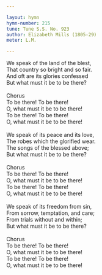 ```yaml
---

layout: hymn
hymn-number: 215
tune: Tune S.S. No. 923
author: Elizabeth Mills (1805-29)
meter: L.M.

---
```

We speak of the land of the blest,<br>That country so bright and so fair.<br>And oft are its glories confessed<br>But what must it be to be there?<br><br>Chorus<br>To be there! To be there!<br>O, what must it be to be there!<br>To be there! To be there!<br>O, what must it be to be there!<br><br>We speak of its peace and its love,<br>The robes which the glorified wear.<br>The songs of the blessed above;<br>But what must it be to be there?<br><br>Chorus<br>To be there! To be there!<br>O, what must it be to be there!<br>To be there! To be there!<br>O, what must it be to be there!<br><br>We speak of its freedom from sin,<br>From sorrow, temptation, and care;<br>From trials without and within;<br>But what must it be to be there?<br><br>Chorus<br>To be there! To be there!<br>O, what must it be to be there!<br>To be there! To be there!<br>O, what must it be to be there!<br><br><br>
